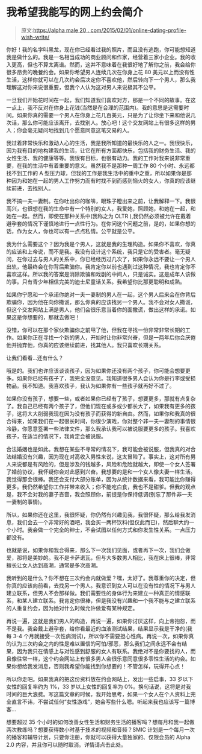 # 我希望我能写的网上约会简介

> 原文:[https://alpha male 20 . com/2015/02/01/online-dating-profile-wish-write/](https://alphamale20.com/2015/02/01/online-dating-profile-wish-write/)

你好！我的名字叫黑龙，现在你已经看过我的照片，而且没有逃跑，你可能想知道我是做什么的。我是一名相当成功的商业顾问和作家，经营着三家小企业。我的收入更高，但也不算太离谱。然而，这并不意味着在我很好地了解你之前，我会给你很多昂贵的晚餐约会。如果你希望男人连续几次在你身上花 80 美元以上而没有性生活，这样你就可以在几次约会后决定你不喜欢他，然后转向下一个男人，那么我理解这对你来说很重要，但我个人认为这对男人来说极其不公平。

一旦我们开始花时间在一起，我们知道我们喜欢对方，那是一个不同的故事。在这一点上，我不反对在你身上花钱(当然是在合理的范围内)。我的意思是这需要时间。如果你真的需要一个男人在你身上花几百美元，只是为了让你坐下来和他说几次话，那么你可能应该离开，去找别人。放心吧！这个交友网站上有很多这样的男人；你会毫无疑问地找到几个愿意同意这笔交易的人。

我过着非常快乐和激动人心的生活，我是我所知道的最快乐的人之一。我很快乐，因为我有目的地构建我的生活，让它在所有方面都快乐，包括我的财务生活、我的女性生活、我的健康等等。我很有目标，也很有动力。我的工作对我来说非常重要，在我的生活中有着重要的意义。虽然我不是那种一周工作 80 个小时、永远都找不到工作的 A 型压力球，但我的工作是我生活中的重中之重，所以如果你是那种因为和她在一起的男人工作努力而有时找不到而感到恼火的女人，你真的应该继续前进，去找别人。

我不搞一夫一妻制。在你吐出你的咖啡，眼珠子瞪出来之前，让我解释一下。我很高兴，也很想在我的生命中有一个特别的女人，我爱她，照顾她，和她在一起，和她在一起。然而，即使在那种关系中(我称之为 OLTR ),我仍然必须被允许在戴着避孕套的情况下谨慎地进行一点性行为。在你问这个问题之前，是的，如果你想的话，作为女人，你也可以有一点点私情。公平就是公平。

我为什么需要这个？因为我是个男人，这就是我的生理构造。如果你不喜欢，你真的应该和上帝说，而不是我。我没有设计这个系统，我只是它的受害者。毫无疑问，在你过去与男人的关系中，你已经经历过几次了，如果你永远不要让一个男人出轨，他最终会在你背后欺骗你。我肯定你以前也遇到过这种情况，我也肯定你不喜欢这样。所以我的答案是消除欺骗和戏剧的中间人，只是诚实。这是成年人该做的事。只有青少年相信完美的迪士尼童话关系。我希望你比那更聪明和成熟。

如果你宁愿和一个承诺你绝对一夫一妻制的男人在一起，这个男人后来会在你背后欺骗你，因为他在向你撒谎，那么你真的应该找另一个男人。我不会对女人撒谎，但这个交友网站上满是男人，他们会很乐意当着你的面撒谎，做出这样的承诺。如果这是你想要的，那就去做吧！

没错，你可以在那个家伙欺骗你之前甩了他，但我在寻找一份非常非常长期的工作。如果你正在寻找一个新的男人，开始时让你非常兴奋，但是一两年后你会厌倦他并抛弃他，你真的应该继续前进，找其他人。我只喜欢长期关系。

让我们看看...还有什么？

哦是的。我们也许应该谈谈孩子，因为如果你还没有两个孩子，你可能会想要更多。如果你已经有孩子了，我完全没意见。我知道很多男人会认为你是行李或受损物品。我不知道。我喜欢孩子，我认为如果你有一些孩子就再好不过了。

如果你没有孩子，想要一些，或者如果你已经有了孩子，想要更多，那就有点复杂了。我自己已经有两个孩子了，但他们现在或多或少都长大了，如果我有更多的孩子，这将大大削弱我现在因为没有孩子而获得的新自由。然而，如果你和我真的很合得来，如果我们在一起很长时间，你很少演戏，你对整个非一夫一妻制的事情很冷静，你愿意签署一些法律文件，那么我承认我可以被说服要更多的孩子。我喜欢孩子，在适当的情况下，我肯定会被说服。

合法婚姻也是如此。我想在某些不寻常的情况下，我可能会被说服，但我真的对合法结婚没有兴趣，因为现在对高收入男性来说，这太冒险了。事实上，这对所有男人来说都是有风险的，但是涉及的钱越多，风险和危险就越大，即使一个女人签署了婚前协议，我怀疑你会对此感到兴奋。我想要的是和一个女人像夫妻一样生活。我觉得那会很棒。我还会支付大部分账单，因为从统计数据来看，我可能比你赚得更多。我仍然希望你工作并带来收入；你不能吃白食，我也不是甜爹。但我的观点是，我不会对我的妻子吝啬，我会照顾你，前提是你保持低调(别忘了那件非一夫一妻制的事情)。

所以，如果你还在这里，我很怀疑，你仍然有兴趣见我，我很怀疑，那么给我发消息，我们会去一个非常好的酒吧，我会买一两杯饮料(但仅此而已)，然后聊大约一个小时。我会做一个完全的绅士，不会试图以任何方式和你发生性关系。一点压力都没有。

也就是说，如果你和我合得来，那么下一次我们见面，或者再下一次，我们会做爱，那将是美妙的。我不是卡萨诺瓦，但与大多数男人相比，我在床上很棒，非常擅长让女人达到高潮，通常是多次高潮。

我听到的是什么？你不想在三次约会内就做爱？嘿，太好了。我尊重你的决定，但你真的应该向前看，去找另一个男人。我意识到女人可以在没有性的情况下与男人建立联系，但男人不会那样做。我们需要性的身体行为来建立一种真正的情感联系，和某人建立联系。我肯定你很棒，但是我没有兴趣和一个我不能与之建立联系的人重复约会，因为她对什么时候允许做爱有某种规定。

再说一遍，这就是我们男人的构造，再说一遍，如果你讨厌这样，向上帝抱怨，而不是我。我会戴上避孕套，给你看最近的血液测试结果，结果显示我是干净的(我每 3-4 个月就接受一次性病测试)，所以你不需要担心性病。再说一次，如果你真的认为三次约会之内的性是难以置信的可怕/邪恶，那么我们之间永远不会有结果，因为我只在情感上与对性感到舒服的女人有联系。我绝对不是你要找的人，而且像往常一样，这个约会网站上有很多男人会很乐意同意很多零性生活的约会。如果你想给我发消息，否则我希望你能找到你想要的！不管怎样，玩得开心点！

所以你走吧。如果我真的把这份资料放在约会网站上，发出一些启事，33 岁以下女性的回复率约为 1%，33 岁以上女性的回复率为 0%。换句话说，这将是对我时间的巨大浪费。写这篇文章的时候，我开始思考，如果一个女人在个人资料上完全直言不讳，不尝试任何“女性游戏”，她会写些什么嗯。听起来我也应该写一篇博客...

想要超过 35 个小时的如何改善女性生活和财务生活的播客吗？想每月和我一起做两次教练吗？想要获得数小时基于技术的视频和音频？SMIC 计划是一个每月一次的播客和辅导计划，只要你注册，你就可以获得大量独家的、仅限会员的 Alpha 2.0 内容，并且你可以随时取消。详情请点击此处。